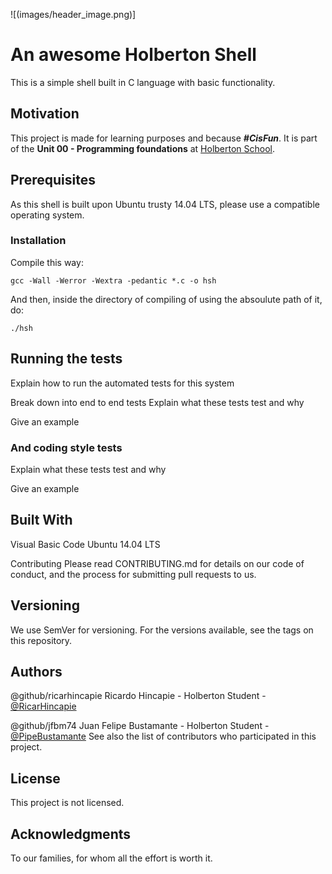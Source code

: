 ![(images/header_image.png)]

# An awesome Holberton Shell
 This is a simple shell built in C language with basic functionality. 

## Motivation
This project is made for learning purposes and because ***#CisFun***. 
It is part of the **Unit 00 - Programming foundations** at [Holberton School](https://www.holbertonschool.com/pathway_foundations).

## Prerequisites
As this shell is built upon Ubuntu trusty 14.04 LTS, please use a compatible operating system. 

### Installation
Compile this way:

```
gcc -Wall -Werror -Wextra -pedantic *.c -o hsh
```

And then, inside the directory of compiling of using the absoulute path of it, do: 
```
./hsh
```

## Running the tests
Explain how to run the automated tests for this system

Break down into end to end tests
Explain what these tests test and why

Give an example

### And coding style tests
Explain what these tests test and why

Give an example

## Built With
Visual Basic Code
Ubuntu 14.04 LTS


Contributing
Please read CONTRIBUTING.md for details on our code of conduct, and the process for submitting pull requests to us.

## Versioning
We use SemVer for versioning. For the versions available, see the tags on this repository.

## Authors
@github/ricarhincapie Ricardo Hincapie - Holberton Student - [@RicarHincapie](https://www.linkedin.com/in/ricardohincapie/)

@github/jfbm74 Juan Felipe Bustamante - Holberton Student - [@PipeBustamante](https://www.linkedin.com/in/pipebustamantem/)
See also the list of contributors who participated in this project.

## License
This project is not licensed.

## Acknowledgments
To our families, for whom all the effort is worth it.